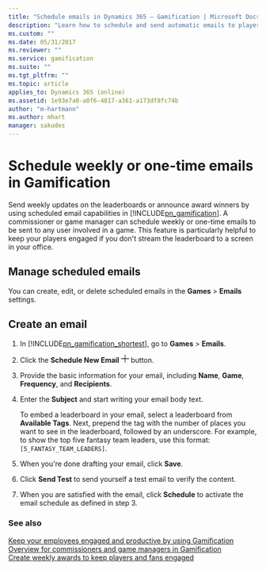 ```yaml
---
title: "Schedule emails in Dynamics 365 – Gamification | Microsoft Docs"
description: "Learn how to schedule and send automatic emails to players to keep them engaged in the game competition."
ms.custom: ""
ms.date: 05/31/2017
ms.reviewer: ""
ms.service: gamification
ms.suite: ""
ms.tgt_pltfrm: ""
ms.topic: article
applies_to: Dynamics 365 (online)
ms.assetid: 1e93e7a0-a0f6-4817-a361-a173df8fc74b
author: "m-hartmann"
ms.author: mhart
manager: sakudes
---
```

# Schedule weekly or one-time emails in Gamification

Send weekly updates on the leaderboards or announce award winners by using scheduled email capabilities in [!INCLUDE[pn_gamification](../includes/pn-gamification.md)]. A commissioner or game manager can schedule weekly or one-time emails to be sent to any user involved in a game. This feature is particularly helpful to keep your players engaged if you don't stream the leaderboard to a screen in your office.

## Manage scheduled emails

 You can create, edit, or delete scheduled emails in the **Games** > **Emails** settings.

## Create an email

1.  In [!INCLUDE[pn_gamification_shortest](../includes/pn-gamification-shortest.md)], go to **Games** > **Emails**.

2.  Click the **Schedule New Email**  ![Add button in Gamification](media/add-button-gamification.png "Add button in Gamification") button.

3.  Provide the basic information for your email, including **Name**, **Game**, **Frequency**, and **Recipients**.

4.  Enter the **Subject** and start writing your email body text.

     To embed a leaderboard in your email, select a leaderboard from **Available Tags**. Next, prepend the tag with the number of places you want to see in the leaderboard, followed by an underscore. For example, to show the top five fantasy team leaders, use this format: `[5_FANTASY_TEAM_LEADERS]`.

5.  When you're done drafting your email, click **Save**.

6.  Click **Send Test** to send yourself a test email to verify the content.

7.  When you are satisfied with the email, click **Schedule** to activate the email schedule as defined in step 3.

### See also

 [Keep your employees engaged and productive by using Gamification](increase-employee-productivity.md)  
 [Overview for commissioners and game managers in Gamification](for-commissioners-game-managers.md)  
 [Create weekly awards to keep players and fans engaged](define-weekly-awards.md)
